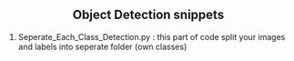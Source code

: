 ## <div align="center"> Object Detection snippets </div>
1. Seperate_Each_Class_Detection.py : this part of code split your images and labels into seperate folder (own classes) 
